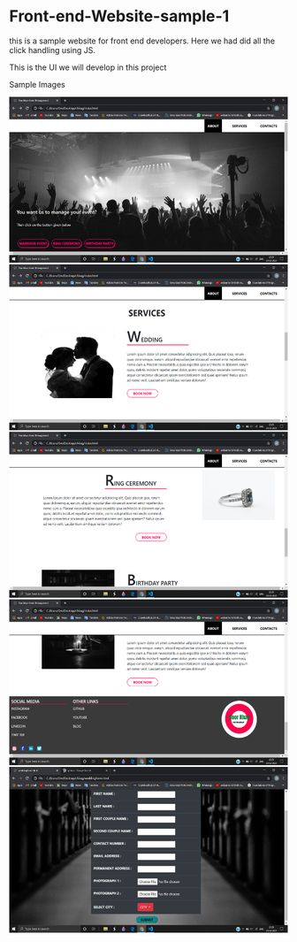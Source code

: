 # Front-end-Website-sample-1
this is a sample website for front end developers. Here we had did all the click handling using JS.

This is the UI we will develop in this project

Sample Images

<img src="/images/Screenshot%20(127).png" width = 600px height = 300px>
<img src="/images/Screenshot%20(128).png" width = 600px height = 300px>
<img src="/images/Screenshot%20(129).png" width = 600px height = 300px>
<img src="/images/Screenshot%20(130).png" width = 600px height = 300px>
<img src="/images/Screenshot%20(131).png" width = 600px height = 300px>
